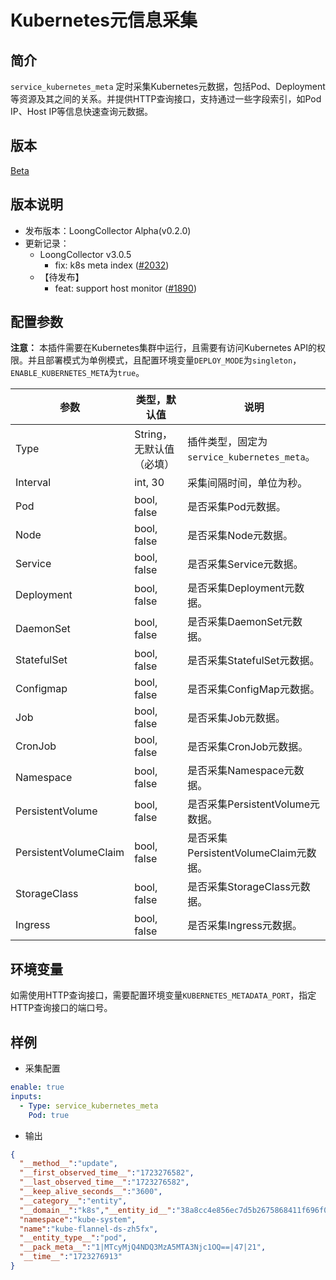 # Kubernetes元信息采集

## 简介

`service_kubernetes_meta` 定时采集Kubernetes元数据，包括Pod、Deployment等资源及其之间的关系。并提供HTTP查询接口，支持通过一些字段索引，如Pod IP、Host IP等信息快速查询元数据。

## 版本

[Beta](../../stability-level.md)

## 版本说明

* 发布版本：LoongCollector Alpha(v0.2.0)
* 更新记录：
  * LoongCollector v3.0.5
    * fix: k8s meta index ([#2032](https://github.com/alibaba/loongcollector/pull/2032))
  * 【待发布】
    * feat: support host monitor ([#1890](https://github.com/alibaba/loongcollector/pull/1890))

## 配置参数

**注意：** 本插件需要在Kubernetes集群中运行，且需要有访问Kubernetes API的权限。并且部署模式为单例模式，且配置环境变量`DEPLOY_MODE`为`singleton`，`ENABLE_KUBERNETES_META`为`true`。

| 参数 | 类型，默认值 | 说明 |
| - | - | - |
| Type | String，无默认值（必填） | 插件类型，固定为`service_kubernetes_meta`。 |
| Interval | int, 30 | 采集间隔时间，单位为秒。 |
| Pod | bool, false | 是否采集Pod元数据。 |
| Node | bool, false | 是否采集Node元数据。 |
| Service | bool, false | 是否采集Service元数据。 |
| Deployment | bool, false | 是否采集Deployment元数据。 |
| DaemonSet | bool, false | 是否采集DaemonSet元数据。 |
| StatefulSet | bool, false | 是否采集StatefulSet元数据。 |
| Configmap | bool, false | 是否采集ConfigMap元数据。 |
| Job | bool, false | 是否采集Job元数据。 |
| CronJob | bool, false | 是否采集CronJob元数据。 |
| Namespace | bool, false | 是否采集Namespace元数据。 |
| PersistentVolume | bool, false | 是否采集PersistentVolume元数据。 |
| PersistentVolumeClaim | bool, false | 是否采集PersistentVolumeClaim元数据。 |
| StorageClass | bool, false | 是否采集StorageClass元数据。 |
| Ingress | bool, false | 是否采集Ingress元数据。 |

## 环境变量

如需使用HTTP查询接口，需要配置环境变量`KUBERNETES_METADATA_PORT`，指定HTTP查询接口的端口号。

## 样例

* 采集配置

```yaml
enable: true
inputs:
  - Type: service_kubernetes_meta
    Pod: true
```

* 输出

```json
{
  "__method__":"update",
  "__first_observed_time__":"1723276582",
  "__last_observed_time__":"1723276582",
  "__keep_alive_seconds__":"3600",
  "__category__":"entity",
  "__domain__":"k8s","__entity_id__":"38a8cc4e856ec7d5b2675868411f696f053dccebc06b8819b02442ee5a07091c",
  "namespace":"kube-system",
  "name":"kube-flannel-ds-zh5fx",
  "__entity_type__":"pod",
  "__pack_meta__":"1|MTcyMjQ4NDQ3MzA5MTA3Njc1OQ==|47|21",
  "__time__":"1723276913"
}
```
